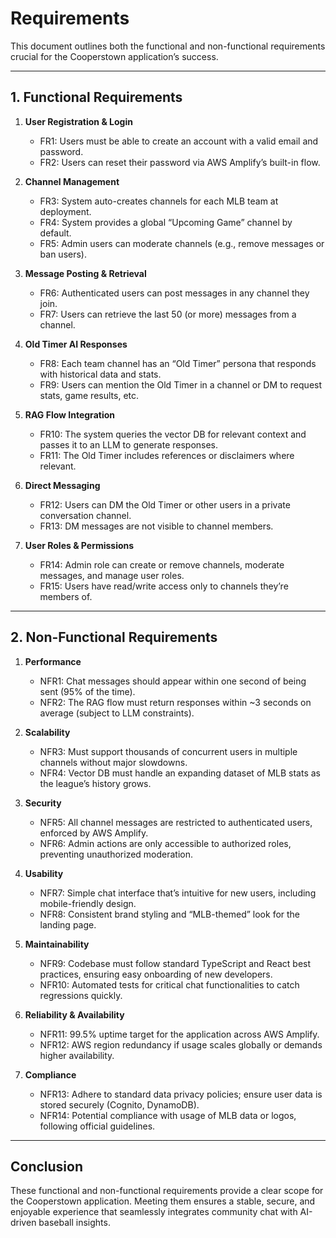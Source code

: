 # Requirements

This document outlines both the functional and non-functional requirements crucial for the Cooperstown application’s success.

---

## 1. Functional Requirements

1. **User Registration & Login**
   - FR1: Users must be able to create an account with a valid email and password.
   - FR2: Users can reset their password via AWS Amplify’s built-in flow.

2. **Channel Management**
   - FR3: System auto-creates channels for each MLB team at deployment.
   - FR4: System provides a global “Upcoming Game” channel by default.
   - FR5: Admin users can moderate channels (e.g., remove messages or ban users).

3. **Message Posting & Retrieval**
   - FR6: Authenticated users can post messages in any channel they join.
   - FR7: Users can retrieve the last 50 (or more) messages from a channel.

4. **Old Timer AI Responses**
   - FR8: Each team channel has an “Old Timer” persona that responds with historical data and stats.
   - FR9: Users can mention the Old Timer in a channel or DM to request stats, game results, etc.

5. **RAG Flow Integration**
   - FR10: The system queries the vector DB for relevant context and passes it to an LLM to generate responses.
   - FR11: The Old Timer includes references or disclaimers where relevant.

6. **Direct Messaging**
   - FR12: Users can DM the Old Timer or other users in a private conversation channel.
   - FR13: DM messages are not visible to channel members.

7. **User Roles & Permissions**
   - FR14: Admin role can create or remove channels, moderate messages, and manage user roles.
   - FR15: Users have read/write access only to channels they’re members of.

---

## 2. Non-Functional Requirements

1. **Performance**
   - NFR1: Chat messages should appear within one second of being sent (95% of the time).
   - NFR2: The RAG flow must return responses within ~3 seconds on average (subject to LLM constraints).

2. **Scalability**
   - NFR3: Must support thousands of concurrent users in multiple channels without major slowdowns.
   - NFR4: Vector DB must handle an expanding dataset of MLB stats as the league’s history grows.

3. **Security**
   - NFR5: All channel messages are restricted to authenticated users, enforced by AWS Amplify.
   - NFR6: Admin actions are only accessible to authorized roles, preventing unauthorized moderation.

4. **Usability**
   - NFR7: Simple chat interface that’s intuitive for new users, including mobile-friendly design.
   - NFR8: Consistent brand styling and “MLB-themed” look for the landing page.

5. **Maintainability**
   - NFR9: Codebase must follow standard TypeScript and React best practices, ensuring easy onboarding of new developers.
   - NFR10: Automated tests for critical chat functionalities to catch regressions quickly.

6. **Reliability & Availability**
   - NFR11: 99.5% uptime target for the application across AWS Amplify.
   - NFR12: AWS region redundancy if usage scales globally or demands higher availability.

7. **Compliance**
   - NFR13: Adhere to standard data privacy policies; ensure user data is stored securely (Cognito, DynamoDB).
   - NFR14: Potential compliance with usage of MLB data or logos, following official guidelines.

---

## Conclusion

These functional and non-functional requirements provide a clear scope for the Cooperstown application. Meeting them ensures a stable, secure, and enjoyable experience that seamlessly integrates community chat with AI-driven baseball insights.